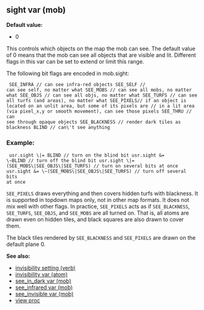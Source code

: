## sight var (mob)

**Default value:**
+   0


This controls which objects on the map the mob can see. The
default value of 0 means that the mob can see all objects that are
visible and lit. Different flags in this var can be set to extend or
limit this range. 

The following bit flags are encoded in
mob.sight: 
```
 SEE_INFRA // can see infra-red objects SEE_SELF //
can see self, no matter what SEE_MOBS // can see all mobs, no matter
what SEE_OBJS // can see all objs, no matter what SEE_TURFS // can see
all turfs (and areas), no matter what SEE_PIXELS// if an object is
located on an unlit area, but some of its pixels are // in a lit area
(via pixel_x,y or smooth movement), can see those pixels SEE_THRU // can
see through opaque objects SEE_BLACKNESS // render dark tiles as
blackness BLIND // can\'t see anything 
```

### Example:

```
 usr.sight \|= BLIND // turn on the blind bit usr.sight &=
\~BLIND // turn off the blind bit usr.sight \|=
(SEE_MOBS\|SEE_OBJS\|SEE_TURFS) // turn on several bits at once
usr.sight &= \~(SEE_MOBS\|SEE_OBJS\|SEE_TURFS) // turn off several bits
at once 
```
 

`SEE_PIXELS` draws everything and then
covers hidden turfs with blackness. It is supported in topdown maps
only, not in other map formats. It does not mix well with other flags.
In practice, `SEE_PIXELS` acts as if `SEE_BLACKNESS`, `SEE_TURFS`,
`SEE_OBJS`, and `SEE_MOBS` are all turned on. That is, all atoms are
drawn even on hidden tiles, and black squares are also drawn to cover
them. 

The black tiles rendered by `SEE_BLACKNESS` and
`SEE_PIXELS` are drawn on the default plane 0.

**See also:**
+   [invisibility setting (verb)](/ref/verb/set/invisibility.md) 
+   [invisibility var (atom)](/ref/atom/var/invisibility.md) 
+   [see_in_dark var (mob)](/ref/mob/var/see_in_dark.md) 
+   [see_infrared var (mob)](/ref/mob/var/see_infrared.md) 
+   [see_invisible var (mob)](/ref/mob/var/see_invisible.md) 
+   [view proc](/ref/proc/view.md) <!-- -->